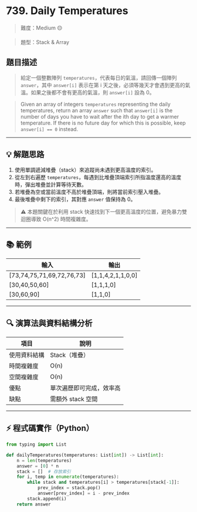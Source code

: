 # 739. Daily Temperatures

> 難度：Medium 🟡

> 題型：Stack & Array

## 題目描述
> 給定一個整數陣列 `temperatures`，代表每日的氣溫，請回傳一個陣列 `answer`，其中 `answer[i]` 表示在第 i 天之後，必須等幾天才會遇到更高的氣溫。如果之後都不會有更高的氣溫，則 `answer[i]` 設為 0。

> Given an array of integers `temperatures` representing the daily temperatures, return an array `answer` such that `answer[i]` is the number of days you have to wait after the ith day to get a warmer temperature. If there is no future day for which this is possible, keep `answer[i] == 0` instead.

---

## 💡 解題思路
1. 使用單調遞減堆疊（stack）來追蹤尚未遇到更高溫度的索引。
2. 從左到右遍歷 `temperatures`，每遇到比堆疊頂端索引所指溫度還高的溫度時，彈出堆疊並計算等待天數。
3. 若堆疊為空或當前溫度不高於堆疊頂端，則將當前索引壓入堆疊。
4. 最後堆疊中剩下的索引，其對應 `answer` 值保持為 0。

> ⚠️ 本題關鍵在於利用 stack 快速找到下一個更高溫度的位置，避免暴力雙迴圈導致 O(n^2) 時間複雜度。

---

## 📚 範例

| 輸入                | 輸出         |
|---------------------|--------------|
| [73,74,75,71,69,72,76,73] | [1,1,4,2,1,1,0,0] |
| [30,40,50,60]       | [1,1,1,0]    |
| [30,60,90]          | [1,1,0]      |

---

## 🔍 演算法與資料結構分析

| 項目         | 說明                        |
|--------------|-----------------------------|
| 使用資料結構 | Stack（堆疊）               |
| 時間複雜度   | O(n)                        |
| 空間複雜度   | O(n)                        |
| 優點         | 單次遍歷即可完成，效率高     |
| 缺點         | 需額外 stack 空間            |

---

## ⚡ 程式碼實作（Python）

```python
from typing import List

def dailyTemperatures(temperatures: List[int]) -> List[int]:
    n = len(temperatures)
    answer = [0] * n
    stack = []  # 存放索引
    for i, temp in enumerate(temperatures):
        while stack and temperatures[i] > temperatures[stack[-1]]:
            prev_index = stack.pop()
            answer[prev_index] = i - prev_index
        stack.append(i)
    return answer
```
